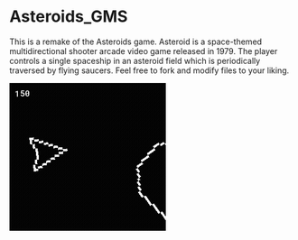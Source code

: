 # Asteroids_GMS

This is a remake of the Asteroids game. Asteroid is a space-themed multidirectional shooter arcade video game released in 1979. The player controls a single spaceship in an asteroid field which is periodically traversed by flying saucers. Feel free to fork and modify files to your liking. 

![](Demo.gif)
